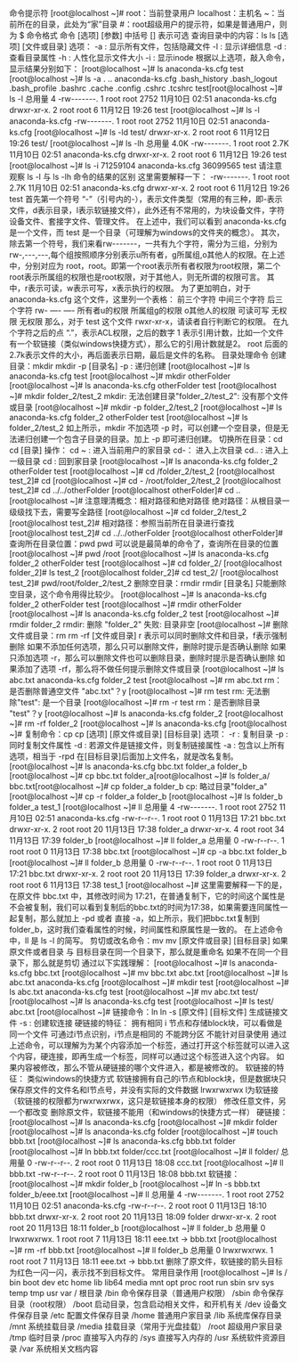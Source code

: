 命令提示符
[root@localhost ~]# root：当前登录用户
localhost：主机名
~：当前所在的目录，此处为“家”目录
#：root超级用户的提示符，如果是普通用户，则为 $ 命令格式
命令 [选项] [参数] 中括号 [] 表示可选 查询目录中的内容：ls
ls [选项] [文件或目录] 选项：
-a : 显示所有文件，包括隐藏文件
-l : 显示详细信息
-d : 查看目录属性
-h : 人性化显示文件大小
-i : 显示inode 根据以上选项，敲入命令，显示结果分别如下： [root@localhost ~]# ls
anaconda-ks.cfg test
[root@localhost ~]# ls -a
. .. anaconda-ks.cfg .bash_history .bash_logout .bash_profile .bashrc .cache .config .cshrc .tcshrc test[root@localhost ~]# ls -l
总用量 4
-rw-------. 1 root root 2752 11月10日 02:51 anaconda-ks.cfg
drwxr-xr-x. 2 root root 6 11月12日 19:26 test
[root@localhost ~]# ls -l anaconda-ks.cfg -rw-------. 1 root root 2752 11月10日 02:51 anaconda-ks.cfg
[root@localhost ~]# ls -ld test/
drwxr-xr-x. 2 root root 6 11月12日 19:26 test/
[root@localhost ~]# ls -lh
总用量 4.0K
-rw-------. 1 root root 2.7K 11月10日 02:51 anaconda-ks.cfg
drwxr-xr-x. 2 root root 6 11月12日 19:26 test
[root@localhost ~]# ls -i
71259104 anaconda-ks.cfg 36099565 test
请注意观察 ls -l 与 ls -lh 命令的结果的区别 这里需要解释一下： -rw-------. 1 root root 2.7K 11月10日 02:51 anaconda-ks.cfg
drwxr-xr-x. 2 root root 6 11月12日 19:26 test
首先第一个符号 “-”（引号内的-），表示文件类型（常用的有三种，即-表示文件，d表示目录，l表示软链接文件），此外还有不常用的，为块设备文件，字符设备文件、套接字文件、管理文件。 在上述中，我们可以看到 anaconda-ks.cfg 是一个文件，而 test 是一个目录（可理解为windows的文件夹的概念）。 其次，除去第一个符号，我们来看rw-------，一共有九个字符，需分为三组，分别为rw-,---,---,每个组按照顺序分别表示u所有者，g所属组,o其他人的权限。在上述中，分别对应为 root，root。即第一个root表示所有者权限为root权限，第二个root表示所属组的权限也是root权限，对于其他人，则无所谓的权限可言。 其中，r表示可读，w表示可写，x表示执行的权限。 为了更加明白，对于 anaconda-ks.cfg 这个文件，这里列一个表格： 前三个字符	中间三个字符	后三个字符
rw-	—-	—-
所有者u的权限	所属组g的权限	o其他人的权限
可读可写	无权限	无权限
那么，对于 test 这个文件 rwxr-xr-x，请读者自行判断它的权限。 在九个字符之后的点 “.”，表示ACL权限，之后的数字 1 表示引用计数，比如一个文件有一个软链接（类似windows快捷方式），那么它的引用计数就是2。 root 后面的2.7k表示文件的大小，再后面表示日期，最后是文件的名称。 目录处理命令
创建目录：mkdir
mkdir -p [目录名] -p : 递归创建 [root@localhost ~]# ls
anaconda-ks.cfg test
[root@localhost ~]# mkdir otherFolder
[root@localhost ~]# ls
anaconda-ks.cfg otherFolder test
[root@localhost ~]# mkdir folder_2/test_2
mkdir: 无法创建目录"folder_2/test_2": 没有那个文件或目录
[root@localhost ~]# mkdir -p folder_2/test_2
[root@localhost ~]# ls
anaconda-ks.cfg folder_2 otherFolder test
[root@localhost ~]# ls folder_2/test_2
如上所示，mkdir 不加选项 -p 时，可以创建一个空目录，但是无法递归创建一个包含子目录的目录。加上 -p 即可递归创建。 切换所在目录：cd
cd [目录] 操作： cd ~ : 进入当前用户的家目录 cd-： 进入上次目录 cd.. : 进入上一级目录 cd : 回到家目录 [root@localhost ~]# ls
anaconda-ks.cfg folder_2 otherFolder test
[root@localhost ~]# cd /folder_2/test_2
[root@localhost test_2]# cd
[root@localhost ~]# cd -
/root/folder_2/test_2
[root@localhost test_2]# cd ../../otherFolder
[root@localhost otherFolder]# cd ..
[root@localhost ~]#
注意理清概念：相对路径和绝对路径 绝对路径：从根目录一级级找下去，需要写全路径 [root@localhost ~]# cd folder_2/test_2
[root@localhost test_2]#
相对路径：参照当前所在目录进行查找 [root@localhost test_2]# cd ../../otherFolder
[root@localhost otherFolder]#
查询所在目录位置：pwd
pwd 可以说是最简单的命令了，查询所在目录的位置 [root@localhost ~]# pwd
/root
[root@localhost ~]# ls
anaconda-ks.cfg folder_2 otherFolder test
[root@localhost ~]# cd folder_2/
[root@localhost folder_2]# ls
test_2
[root@localhost folder_2]# cd test_2/
[root@localhost test_2]# pwd/root/folder_2/test_2
删除空目录：rmdir
rmdir [目录名] 只能删除空目录，这个命令用得比较少。 [root@localhost ~]# ls
anaconda-ks.cfg folder_2 otherFolder test
[root@localhost ~]# rmdir otherFolder
[root@localhost ~]# ls
anaconda-ks.cfg folder_2 test
[root@localhost ~]# rmdir folder_2
rmdir: 删除 "folder_2" 失败: 目录非空
[root@localhost ~]#
删除文件或目录：rm
rm -rf [文件或目录] r 表示可以同时删除文件和目录，f表示强制删除 如果不添加任何选项，那么只可以删除文件，删除时提示是否确认删除 如果只添加选项 -r，那么可以删除文件也可以删除目录，删除时提示是否确认删除 如果添加了选项 -rf，那么将不做任何提示删除文件或目录 [root@localhost ~]# ls
abc.txt anaconda-ks.cfg folder_2 test
[root@localhost ~]# rm abc.txt
rm：是否删除普通空文件 "abc.txt"？y
[root@localhost ~]# rm test
rm: 无法删除"test": 是一个目录
[root@localhost ~]# rm -r test
rm：是否删除目录 "test"？y
[root@localhost ~]# ls
anaconda-ks.cfg folder_2
[root@localhost ~]# rm -rf folder_2
[root@localhost ~]# ls
anaconda-ks.cfg
[root@localhost ~]#
复制命令：cp
cp [选项] [原文件或目录] [目标目录] 选项：
-r : 复制目录
-p : 同时复制文件属性
-d : 若源文件是链接文件，则复制链接属性
-a : 包含以上所有选项，相当于 -rpd 在[目标目录]后面加上文件名，就是改名复制。 [root@localhost ~]# ls
anaconda-ks.cfg bbc.txt folder_a folder_b
[root@localhost ~]# cp bbc.txt folder_a[root@localhost ~]# ls folder_a/
bbc.txt[root@localhost ~]# cp folder_a folder_b
cp: 略过目录"folder_a"
[root@localhost ~]# cp -r folder_a folder_b
[root@localhost ~]# ls folder_b
folder_a test_1
[root@localhost ~]# ll
总用量 4
-rw-------. 1 root root 2752 11月10日 02:51 anaconda-ks.cfg
-rw-r--r--. 1 root root 0 11月13日 17:21 bbc.txt
drwxr-xr-x. 2 root root 20 11月13日 17:38 folder_a
drwxr-xr-x. 4 root root 34 11月13日 17:39 folder_b
[root@localhost ~]# ll folder_a
总用量 0
-rw-r--r--. 1 root root 0 11月13日 17:38 bbc.txt
[root@localhost ~]# cp -a bbc.txt folder_b
[root@localhost ~]# ll folder_b
总用量 0
-rw-r--r--. 1 root root 0 11月13日 17:21 bbc.txt
drwxr-xr-x. 2 root root 20 11月13日 17:39 folder_a
drwxr-xr-x. 2 root root 6 11月13日 17:38 test_1
[root@localhost ~]#
这里需要解释一下的是，在原文件 bbc.txt 中，其修改时间为 17:21，在普通复制下，它的时间这个属性是不会被复制，我们可以看到复制后的bbc.txt的时间为17:38，如果需要连同属性一起复制，那么就加上 -pd 或者 直接 -a，如上所示，我们把bbc.txt复制到folder_b，这时我们查看属性的时候，时间属性和原属性是一致的。 在上述命令中，ll 是 ls -l 的简写。 剪切或改名命令：mv
mv [原文件或目录] [目标目录] 如果原文件或者目录 与 目标目录在同一个目录下，那么就是重命名 如果不在同一个目录下，那么就是剪切 通过以下实践理解： [root@localhost ~]# ls
anaconda-ks.cfg bbc.txt
[root@localhost ~]# mv bbc.txt abc.txt
[root@localhost ~]# ls
abc.txt anaconda-ks.cfg
[root@localhost ~]# mkdir test
[root@localhost ~]# ls
abc.txt anaconda-ks.cfg test
[root@localhost ~]# mv abc.txt test/
[root@localhost ~]# ls
anaconda-ks.cfg test
[root@localhost ~]# ls test/
abc.txt
[root@localhost ~]#
链接命令：ln
ln -s [原文件] [目标文件] 生成链接文件
-s : 创建软连接 硬链接的特征： 拥有相同 i 节点和存储block块，可以看做是同一个文件 可通过i节点识别，i节点是相同的 不能跨分区 不能针对目录使用 通过上述命令，可以理解为为某个内容添加一个标签，通过打开这个标签就可以进入这个内容，硬连接，即再生成一个标签，同样可以通过这个标签进入这个内容。 如果内容被修改，那么不管从硬链接的哪个文件进入，都是被修改的。 软链接的特征： 类似windows的快捷方式 软链接拥有自己的i节点和block块，但是数据块只保存原文件的文件名和I节点号，并没有实际的文件数据 lrwxrwxrwx l为软链接（软链接的权限都为rwxrwxrwx，这只是软链接本身的权限） 修改任意文件，另一个都改变 删除原文件，软链接不能用（和windows的快捷方式一样） 硬链接： [root@localhost ~]# ls
anaconda-ks.cfg
[root@localhost ~]# mkdir folder
[root@localhost ~]# ls
anaconda-ks.cfg folder
[root@localhost ~]# touch bbb.txt
[root@localhost ~]# ls
anaconda-ks.cfg bbb.txt folder
[root@localhost ~]# ln bbb.txt folder/ccc.txt
[root@localhost ~]# ll folder/ 总用量 0
-rw-r--r--. 2 root root 0 11月13日 18:08 ccc.txt
[root@localhost ~]# ll bbb.txt -rw-r--r--. 2 root root 0 11月13日 18:08 bbb.txt
软链接： [root@localhost ~]# mkdir folder_b
[root@localhost ~]# ln -s bbb.txt folder_b/eee.txt
[root@localhost ~]# ll 总用量 4
-rw-------. 1 root root 2752 11月10日 02:51 anaconda-ks.cfg
-rw-r--r--. 2 root root 0 11月13日 18:10 bbb.txt
drwxr-xr-x. 2 root root 20 11月13日 18:09 folder
drwxr-xr-x. 2 root root 20 11月13日 18:11 folder_b
[root@localhost ~]# ll folder_b
总用量 0
lrwxrwxrwx. 1 root root 7 11月13日 18:11 eee.txt -> bbb.txt
[root@localhost ~]# rm -rf bbb.txt [root@localhost ~]# ll folder_b
总用量 0
lrwxrwxrwx. 1 root root 7 11月13日 18:11 eee.txt -> bbb.txt
删除了原文件，软链接的箭头目标为红色一闪一闪，表示找不到目标文件。 常用目录作用
[root@localhost ~]# ls /
bin boot dev etc home lib lib64 media mnt opt proc root run sbin srv sys temp tmp usr var
/ 根目录 /bin 命令保存目录（普通用户权限） /sbin 命令保存目录（root权限） /boot 启动目录，包含启动相关文件，和开机有关 /dev 设备文件保存目录 /etc 配置文件保存目录 /home 普通用户家目录 /lib 系统库保存目录 /mnt 系统挂载目录 /media 挂载目录（常用于光盘挂载） /root 超级用户家目录 /tmp 临时目录 /proc 直接写入内存的 /sys 直接写入内存的 /usr 系统软件资源目录 /var 系统相关文档内容

